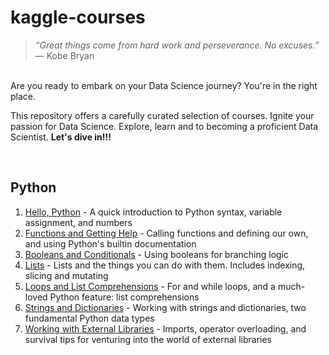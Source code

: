 # kaggle-courses
>*“Great things come from hard work and perseverance. No excuses.”*  — Kobe Bryan
<br />
Are you ready to embark on your Data Science journey? You're in the right place. 

This repository offers a carefully curated selection of courses.  Ignite your passion for Data Science. Explore, learn and to becoming a proficient Data Scientist.
**Let's dive in!!!**
<!--Thanks, https://www.kaggle.com/-->
<br />

Python 
------------- 
1. [Hello, Python](Python/1.exercise-syntax-variables-and-numbers.ipynb) - A quick introduction to Python syntax, variable assignment, and numbers
3. [Functions and Getting Help](Python/2.exercise-functions-and-getting-help.ipynb) - Calling functions and defining our own, and using Python's builtin documentation
4. [Booleans and Conditionals](Python/3.exercise-booleans-and-conditionals.ipynb) - Using booleans for branching logic
5. [Lists](Python/4.exercise-lists.ipynb) - Lists and the things you can do with them. Includes indexing, slicing and mutating
6. [Loops and List Comprehensions](Python/5.exercise-loops-and-list-comprehensions.ipynb) - For and while loops, and a much-loved Python feature: list comprehensions
7. [Strings and Dictionaries](Python/4.exercise-lists.ipynb) - Working with strings and dictionaries, two fundamental Python data types
8. [Working with External Libraries](Python/4.exercise-lists.ipynb) - Imports, operator overloading, and survival tips for venturing into the world of external libraries
